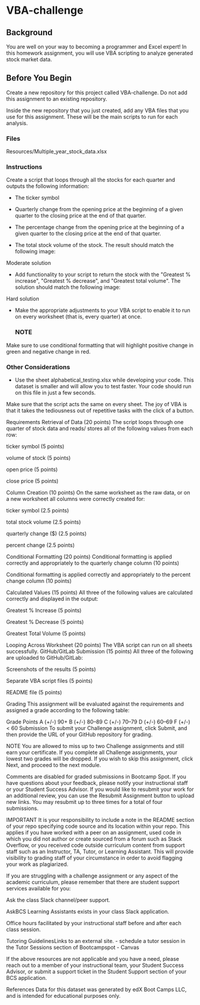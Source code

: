 # VBA-challenge

## Background
You are well on your way to becoming a programmer and Excel expert! In this homework assignment, you will use VBA scripting to analyze generated stock market data.

## Before You Begin
Create a new repository for this project called VBA-challenge. Do not add this assignment to an existing repository.

Inside the new repository that you just created, add any VBA files that you use for this assignment. These will be the main scripts to run for each analysis.

### Files
Resources/Multiple_year_stock_data.xlsx

### Instructions
Create a script that loops through all the stocks for each quarter and outputs the following information:

* The ticker symbol

* Quarterly change from the opening price at the beginning of a given quarter to the closing price at the end of that quarter.

* The percentage change from the opening price at the beginning of a given quarter to the closing price at the end of that quarter.

* The total stock volume of the stock. The result should match the following image:

Moderate solution
* Add functionality to your script to return the stock with the "Greatest % increase", "Greatest % decrease", and "Greatest total volume". The solution should match the following image:

Hard solution
* Make the appropriate adjustments to your VBA script to enable it to run on every worksheet (that is, every quarter) at once.

  ### NOTE
Make sure to use conditional formatting that will highlight positive change in green and negative change in red.

### Other Considerations
* Use the sheet alphabetical_testing.xlsx while developing your code. This dataset is smaller and will allow you to test faster. Your code should run on this file in just a few seconds.

Make sure that the script acts the same on every sheet. The joy of VBA is that it takes the tediousness out of repetitive tasks with the click of a button.

Requirements
Retrieval of Data (20 points)
The script loops through one quarter of stock data and reads/ stores all of the following values from each row:

ticker symbol (5 points)

volume of stock (5 points)

open price (5 points)

close price (5 points)

Column Creation (10 points)
On the same worksheet as the raw data, or on a new worksheet all columns were correctly created for:

ticker symbol (2.5 points)

total stock volume (2.5 points)

quarterly change ($) (2.5 points)

percent change (2.5 points)

Conditional Formatting (20 points)
Conditional formatting is applied correctly and appropriately to the quarterly change column (10 points)

Conditional formatting is applied correctly and appropriately to the percent change column (10 points)

Calculated Values (15 points)
All three of the following values are calculated correctly and displayed in the output:

Greatest % Increase (5 points)

Greatest % Decrease (5 points)

Greatest Total Volume (5 points)

Looping Across Worksheet (20 points)
The VBA script can run on all sheets successfully.
GitHub/GitLab Submission (15 points)
All three of the following are uploaded to GitHub/GitLab:

Screenshots of the results (5 points)

Separate VBA script files (5 points)

README file (5 points)

Grading
This assignment will be evaluated against the requirements and assigned a grade according to the following table:

Grade	Points
A (+/-)	90+
B (+/-)	80–89
C (+/-)	70–79
D (+/-)	60–69
F (+/-)	< 60
Submission
To submit your Challenge assignment, click Submit, and then provide the URL of your GitHub repository for grading.

NOTE
You are allowed to miss up to two Challenge assignments and still earn your certificate. If you complete all Challenge assignments, your lowest two grades will be dropped. If you wish to skip this assignment, click Next, and proceed to the next module.

Comments are disabled for graded submissions in Bootcamp Spot. If you have questions about your feedback, please notify your instructional staff or your Student Success Advisor. If you would like to resubmit your work for an additional review, you can use the Resubmit Assignment button to upload new links. You may resubmit up to three times for a total of four submissions.

IMPORTANT
It is your responsibility to include a note in the README section of your repo specifying code source and its location within your repo. This applies if you have worked with a peer on an assignment, used code in which you did not author or create sourced from a forum such as Stack Overflow, or you received code outside curriculum content from support staff such as an Instructor, TA, Tutor, or Learning Assistant. This will provide visibility to grading staff of your circumstance in order to avoid flagging your work as plagiarized.

If you are struggling with a challenge assignment or any aspect of the academic curriculum, please remember that there are student support services available for you:

Ask the class Slack channel/peer support.

AskBCS Learning Assistants exists in your class Slack application.

Office hours facilitated by your instructional staff before and after each class session.

Tutoring GuidelinesLinks to an external site. - schedule a tutor session in the Tutor Sessions section of Bootcampspot - Canvas

If the above resources are not applicable and you have a need, please reach out to a member of your instructional team, your Student Success Advisor, or submit a support ticket in the Student Support section of your BCS application.

References
Data for this dataset was generated by edX Boot Camps LLC, and is intended for educational purposes only.

